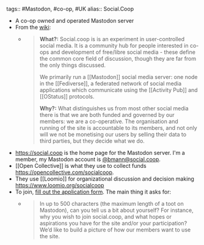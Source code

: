 tags:: #Mastodon, #co-op, #UK 
alias:: Social.Coop

- A co-op owned and operated Mastodon server
- From the [wiki](https://wiki.social.coop/home.html):
	- > **What?:** Social.coop is is an experiment in user-controlled social media. It is a community hub for people interested in co-ops and development of free/libre social media - these define the common core field of discussion, though they are far from the only things discussed.
	  >
	  >We primarily run a [[Mastodon]] social media server: one node in the [[Fediverse]], a federated network of social media applications which communicate using the [[Activity Pub]] and [[OStatus]] protocols.
	  >
	  > **Why?:** What distinguishes us from most other social media there is that we are both funded and governed by our members: we are a co-operative. The organisation and running of the site is accountable to its members, and not only will we not be monetising our users by selling their data to third parties, but they decide what we do.
- https://social.coop is the home page for the Mastodon server. I'm a member, my Mastodon account is [@bmann@social.coop](https://social.coop/@bmann).
- [[Open Collective]] is what they use to collect funds https://opencollective.com/socialcoop.
- They use [[Loomio]] for organizational discussion and decision making https://www.loomio.org/socialcoop
- To join, [fill out the application form](https://wiki.social.coop/registration-form.html). The main thing it asks for:
	- > In up to 500 characters (the maximum length of a toot on Mastodon), can you tell us a bit about yourself? For instance, why you wish to join social.coop, and what hopes or aspirations you have for the site and/or your participation? We’d like to build a picture of how our members want to use the site.